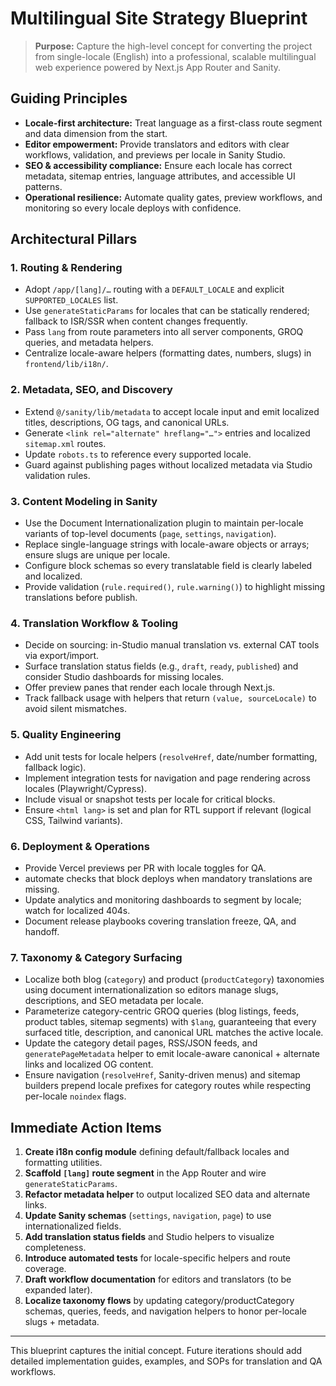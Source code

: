 # Multilingual Site Strategy Blueprint

> **Purpose:** Capture the high-level concept for converting the project from single-locale (English) into a professional, scalable multilingual web experience powered by Next.js App Router and Sanity.

## Guiding Principles

- **Locale-first architecture:** Treat language as a first-class route segment and data dimension from the start.
- **Editor empowerment:** Provide translators and editors with clear workflows, validation, and previews per locale in Sanity Studio.
- **SEO & accessibility compliance:** Ensure each locale has correct metadata, sitemap entries, language attributes, and accessible UI patterns.
- **Operational resilience:** Automate quality gates, preview workflows, and monitoring so every locale deploys with confidence.

## Architectural Pillars

### 1. Routing & Rendering

- Adopt `/app/[lang]/…` routing with a `DEFAULT_LOCALE` and explicit `SUPPORTED_LOCALES` list.
- Use `generateStaticParams` for locales that can be statically rendered; fallback to ISR/SSR when content changes frequently.
- Pass `lang` from route parameters into all server components, GROQ queries, and metadata helpers.
- Centralize locale-aware helpers (formatting dates, numbers, slugs) in `frontend/lib/i18n/`.

### 2. Metadata, SEO, and Discovery

- Extend `@/sanity/lib/metadata` to accept locale input and emit localized titles, descriptions, OG tags, and canonical URLs.
- Generate `<link rel="alternate" hreflang="…">` entries and localized `sitemap.xml` routes.
- Update `robots.ts` to reference every supported locale.
- Guard against publishing pages without localized metadata via Studio validation rules.

### 3. Content Modeling in Sanity

- Use the Document Internationalization plugin to maintain per-locale variants of top-level documents (`page`, `settings`, `navigation`).
- Replace single-language strings with locale-aware objects or arrays; ensure slugs are unique per locale.
- Configure block schemas so every translatable field is clearly labeled and localized.
- Provide validation (`rule.required()`, `rule.warning()`) to highlight missing translations before publish.

### 4. Translation Workflow & Tooling

- Decide on sourcing: in-Studio manual translation vs. external CAT tools via export/import.
- Surface translation status fields (e.g., `draft`, `ready`, `published`) and consider Studio dashboards for missing locales.
- Offer preview panes that render each locale through Next.js.
- Track fallback usage with helpers that return `(value, sourceLocale)` to avoid silent mismatches.

### 5. Quality Engineering

- Add unit tests for locale helpers (`resolveHref`, date/number formatting, fallback logic).
- Implement integration tests for navigation and page rendering across locales (Playwright/Cypress).
- Include visual or snapshot tests per locale for critical blocks.
- Ensure `<html lang>` is set and plan for RTL support if relevant (logical CSS, Tailwind variants).

### 6. Deployment & Operations

- Provide Vercel previews per PR with locale toggles for QA.
- automate checks that block deploys when mandatory translations are missing.
- Update analytics and monitoring dashboards to segment by locale; watch for localized 404s.
- Document release playbooks covering translation freeze, QA, and handoff.

### 7. Taxonomy & Category Surfacing

- Localize both blog (`category`) and product (`productCategory`) taxonomies using document internationalization so editors manage slugs, descriptions, and SEO metadata per locale.
- Parameterize category-centric GROQ queries (blog listings, feeds, product tables, sitemap segments) with `$lang`, guaranteeing that every surfaced title, description, and canonical URL matches the active locale.
- Update the category detail pages, RSS/JSON feeds, and `generatePageMetadata` helper to emit locale-aware canonical + alternate links and localized OG content.
- Ensure navigation (`resolveHref`, Sanity-driven menus) and sitemap builders prepend locale prefixes for category routes while respecting per-locale `noindex` flags.

## Immediate Action Items

1. **Create i18n config module** defining default/fallback locales and formatting utilities.
2. **Scaffold `[lang]` route segment** in the App Router and wire `generateStaticParams`.
3. **Refactor metadata helper** to output localized SEO data and alternate links.
4. **Update Sanity schemas** (`settings`, `navigation`, `page`) to use internationalized fields.
5. **Add translation status fields** and Studio helpers to visualize completeness.
6. **Introduce automated tests** for locale-specific helpers and route coverage.
7. **Draft workflow documentation** for editors and translators (to be expanded later).
8. **Localize taxonomy flows** by updating category/productCategory schemas, queries, feeds, and navigation helpers to honor per-locale slugs + metadata.

---

This blueprint captures the initial concept. Future iterations should add detailed implementation guides, examples, and SOPs for translation and QA workflows.
